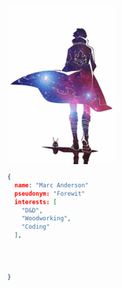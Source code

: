 ![Gif](gm.gif)

```json
{
  name: "Marc Anderson"
  pseudonym: "Forewit"
  interests: [
    "D&D",
    "Woodworking",
    "Coding"
  ],
  
    
  

}

```

